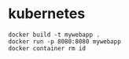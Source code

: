 # kubernetes

```
docker build -t mywebapp .
docker run -p 8080:8080 mywebapp
docker container rm id
```